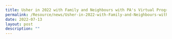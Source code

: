 ```yaml
---
title: Usher in 2022 with Family and Neighbours with PA's Virtual Programmes
permalink: /Resource/news/Usher-in-2022-with-Family-and-Neighbours-with-PA-Virtual-Programmes
date: 2022-07-13
layout: post
description: ""
---
```

